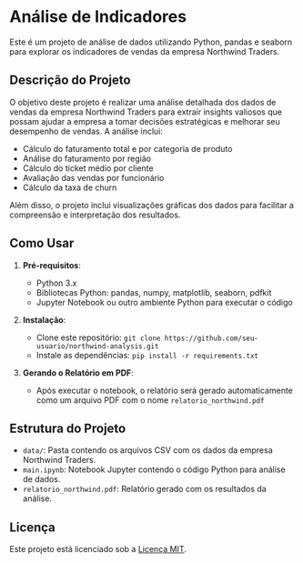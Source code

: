 
# Análise de Indicadores

Este é um projeto de análise de dados utilizando Python, pandas e seaborn para explorar os indicadores de vendas da empresa Northwind Traders.

## Descrição do Projeto

O objetivo deste projeto é realizar uma análise detalhada dos dados de vendas da empresa Northwind Traders para extrair insights valiosos que possam ajudar a empresa a tomar decisões estratégicas e melhorar seu desempenho de vendas. A análise inclui:

- Cálculo do faturamento total e por categoria de produto
- Análise do faturamento por região
- Cálculo do ticket médio por cliente
- Avaliação das vendas por funcionário
- Cálculo da taxa de churn

Além disso, o projeto inclui visualizações gráficas dos dados para facilitar a compreensão e interpretação dos resultados.

## Como Usar

1. **Pré-requisitos**:
   - Python 3.x
   - Bibliotecas Python: pandas, numpy, matplotlib, seaborn, pdfkit
   - Jupyter Notebook ou outro ambiente Python para executar o código

2. **Instalação**:
   - Clone este repositório: `git clone https://github.com/seu-usuario/northwind-analysis.git`
   - Instale as dependências: `pip install -r requirements.txt`

3. **Gerando o Relatório em PDF**:
   - Após executar o notebook, o relatório será gerado automaticamente como um arquivo PDF com o nome `relatorio_northwind.pdf`

## Estrutura do Projeto

- `data/`: Pasta contendo os arquivos CSV com os dados da empresa Northwind Traders.
- `main.ipynb`: Notebook Jupyter contendo o código Python para análise de dados.
- `relatorio_northwind.pdf`: Relatório gerado com os resultados da análise.


## Licença

Este projeto está licenciado sob a [Licença MIT](https://opensource.org/licenses/MIT).
